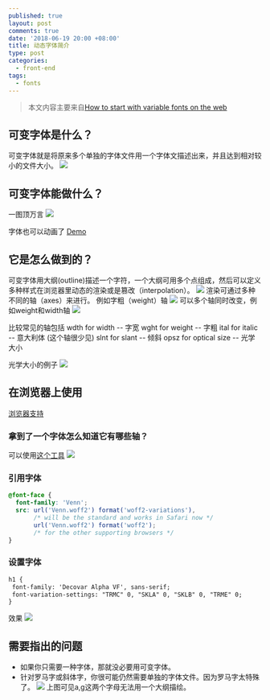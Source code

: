 ```yaml
---
published: true
layout: post
comments: true
date: '2018-06-19 20:00 +08:00'
title: 动态字体简介
type: post
categories:
  - front-end
tags:
  - fonts
---
```

> 本文内容主要来自[How to start with variable fonts on the web](https://www.zeichenschatz.net/typografie/how-to-start-with-variable-fonts-on-the-web.html)

## 可变字体是什么？
可变字体就是将原来多个单独的字体文件用一个字体文描述出来，并且达到相对较小的文件大小。
![](https://zeichenschatz.net/uploads/2018/05/static-font-files-vs-variable-font-files.png)


## 可变字体能做什么？
一图顶万言
![](https://zeichenschatz.net/uploads/2018/05/variable-fonts-weight-width-slant-axis-morphing.gif)

字体也可以动画了 [Demo](https://developer.microsoft.com/en-us/microsoft-edge/testdrive/demos/variable-fonts/)


## 它是怎么做到的？
可变字体用大纲(outline)描述一个字符，一个大纲可用多个点组成，然后可以定义多种样式在浏览器里动态的渲染或是篡改（interpolation）。
![](https://zeichenschatz.net/uploads/2018/04/variable-fonts-interpolation.gif)
渲染可通过多种不同的轴（axes）来进行。
例如字粗（weight）轴
![](https://zeichenschatz.net/uploads/2018/05/variable-fonts-named-instances-along-weight-axis.png)
可以多个轴同时改变，例如weight和width轴
![](https://zeichenschatz.net/uploads/2018/05/variable-fonts-venn-weight-axis-width-axis.png)

比较常见的轴包括
wdth for width -- 字宽
wght for weight -- 字粗
ital for italic -- 意大利体 (这个轴很少见)
slnt for slant -- 倾斜
opsz for optical size -- 光学大小

光学大小的例子
![](https://zeichenschatz.net/uploads/2018/05/variable-font-optical-size-voto-serif-variable.png)

## 在浏览器上使用
[浏览器支持](https://caniuse.com/#search=variable%20fonts)

### 拿到了一个字体怎么知道它有哪些轴？
可以使用[这个工具](https://wakamaifondue.com/)
![](https://zeichenschatz.net/uploads/2018/04/wakamaifondue-variable-fonts-integration.jpg)

### 引用字体
```css
@font-face {
  font-family: 'Venn';
  src: url('Venn.woff2') format('woff2-variations'),
       /* will be the standard and works in Safari now */
       url('Venn.woff2') format('woff2');
       /* for the other supporting browsers */
}
```

### 设置字体
```html
h1 {
 font-family: 'Decovar Alpha VF', sans-serif;
 font-variation-settings: "TRMC" 0, "SKLA" 0, "SKLB" 0, "TRME" 0;
}
```

效果
![](https://zeichenschatz.net/uploads/2018/05/variable-font-decovar-coustom-axis-morphing.gif)


## 需要指出的问题
- 如果你只需要一种字体，那就没必要用可变字体。
- 针对罗马字或斜体字，你很可能仍然需要单独的字体文件。因为罗马字太特殊了。
![]({{site.baseurl}}/https://zeichenschatz.net/uploads/2018/05/variable-fonts-italics-with-different-letter-shapes.png)
上图可见a,g这两个字母无法用一个大纲描绘。


